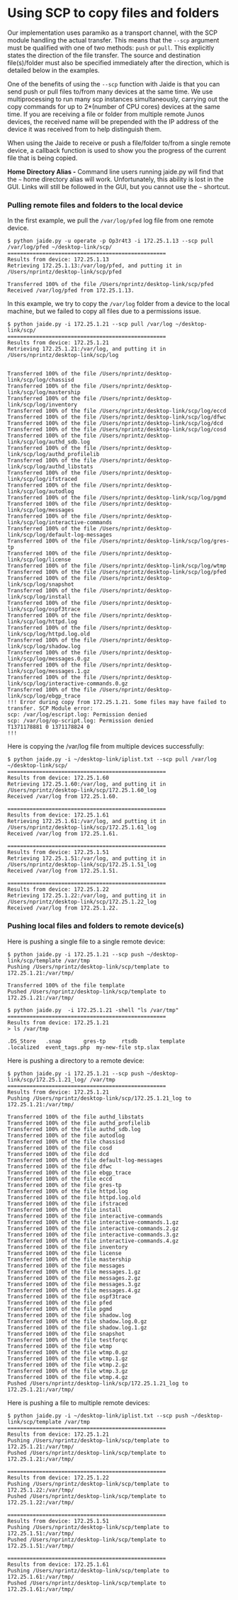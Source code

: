 Using SCP to copy files and folders
===================================

Our implementation uses paramiko as a transport channel, with the SCP module handling the actual transfer. This means that the `--scp` argument must be qualified with one of two methods: `push` or `pull`. This explicitly states the direction of the file transfer. The source and destination file(s)/folder must also be specified immediately after the direction, which is detailed below in the examples. 

One of the benefits of using the `--scp` function with Jaide is that you can send push or pull files to/from many devices at the same time. We use multiprocessing to run many scp instances simultaneously, carrying out the copy commands for up to 2*(number of CPU cores) devices at the same time. If you are receiving a file or folder from multiple remote Junos devices, the received name will be prepended with the IP address of the device it was received from to help distinguish them.  

When using the Jaide to receive or push a file/folder to/from a single remote device, a callback function is used to show you the progress of the current file that is being copied.  

**Home Directory Alias -** Command line users running jaide.py will find that the `~` home directory alias will work. Unfortunately, this ability is lost in the GUI. Links will still be followed in the GUI, but you cannot use the `~` shortcut.  

### Pulling remote files and folders to the local device

In the first example, we pull the `/var/log/pfed` log file from one remote device.

	$ python jaide.py -u operate -p Op3r4t3 -i 172.25.1.13 --scp pull /var/log/pfed ~/desktop-link/scp/
	==================================================
	Results from device: 172.25.1.13
	Retrieving 172.25.1.13:/var/log/pfed, and putting it in /Users/nprintz/desktop-link/scp/pfed

	Transferred 100% of the file /Users/nprintz/desktop-link/scp/pfed                                                       
	Received /var/log/pfed from 172.25.1.13.



In this example, we try to copy the `/var/log` folder from a device to the local machine, but we failed to copy all files due to a permissions issue. 

	$ python jaide.py -i 172.25.1.21 --scp pull /var/log ~/desktop-link/scp/
	==================================================
	Results from device: 172.25.1.21
	Retrieving 172.25.1.21:/var/log, and putting it in /Users/nprintz/desktop-link/scp/log


	Transferred 100% of the file /Users/nprintz/desktop-link/scp/log/chassisd
	Transferred 100% of the file /Users/nprintz/desktop-link/scp/log/mastership
	Transferred 100% of the file /Users/nprintz/desktop-link/scp/log/inventory
	Transferred 100% of the file /Users/nprintz/desktop-link/scp/log/eccd
	Transferred 100% of the file /Users/nprintz/desktop-link/scp/log/dfwc
	Transferred 100% of the file /Users/nprintz/desktop-link/scp/log/dcd
	Transferred 100% of the file /Users/nprintz/desktop-link/scp/log/cosd
	Transferred 100% of the file /Users/nprintz/desktop-link/scp/log/authd_sdb.log
	Transferred 100% of the file /Users/nprintz/desktop-link/scp/log/authd_profilelib
	Transferred 100% of the file /Users/nprintz/desktop-link/scp/log/authd_libstats
	Transferred 100% of the file /Users/nprintz/desktop-link/scp/log/ifstraced
	Transferred 100% of the file /Users/nprintz/desktop-link/scp/log/autodlog
	Transferred 100% of the file /Users/nprintz/desktop-link/scp/log/pgmd
	Transferred 100% of the file /Users/nprintz/desktop-link/scp/log/messages
	Transferred 100% of the file /Users/nprintz/desktop-link/scp/log/interactive-commands
	Transferred 100% of the file /Users/nprintz/desktop-link/scp/log/default-log-messages
	Transferred 100% of the file /Users/nprintz/desktop-link/scp/log/gres-tp
	Transferred 100% of the file /Users/nprintz/desktop-link/scp/log/license
	Transferred 100% of the file /Users/nprintz/desktop-link/scp/log/wtmp
	Transferred 100% of the file /Users/nprintz/desktop-link/scp/log/pfed
	Transferred 100% of the file /Users/nprintz/desktop-link/scp/log/snapshot
	Transferred 100% of the file /Users/nprintz/desktop-link/scp/log/install
	Transferred 100% of the file /Users/nprintz/desktop-link/scp/log/ospf3trace
	Transferred 100% of the file /Users/nprintz/desktop-link/scp/log/httpd.log
	Transferred 100% of the file /Users/nprintz/desktop-link/scp/log/httpd.log.old
	Transferred 100% of the file /Users/nprintz/desktop-link/scp/log/shadow.log
	Transferred 100% of the file /Users/nprintz/desktop-link/scp/log/messages.0.gz
	Transferred 100% of the file /Users/nprintz/desktop-link/scp/log/messages.1.gz
	Transferred 100% of the file /Users/nprintz/desktop-link/scp/log/interactive-commands.0.gz
	Transferred 100% of the file /Users/nprintz/desktop-link/scp/log/ebgp_trace
	!!! Error during copy from 172.25.1.21. Some files may have failed to transfer. SCP Module error:                       
	scp: /var/log/escript.log: Permission denied
	scp: /var/log/op-script.log: Permission denied
	T1371178881 0 1371178824 0
	!!!

Here is copying the /var/log file from multiple devices successfully:

	$ python jaide.py -i ~/desktop-link/iplist.txt --scp pull /var/log ~/desktop-link/scp/
	==================================================
	Results from device: 172.25.1.60
	Retrieving 172.25.1.60:/var/log, and putting it in /Users/nprintz/desktop-link/scp/172.25.1.60_log
	Received /var/log from 172.25.1.60.

	==================================================
	Results from device: 172.25.1.61
	Retrieving 172.25.1.61:/var/log, and putting it in /Users/nprintz/desktop-link/scp/172.25.1.61_log
	Received /var/log from 172.25.1.61.

	==================================================
	Results from device: 172.25.1.51
	Retrieving 172.25.1.51:/var/log, and putting it in /Users/nprintz/desktop-link/scp/172.25.1.51_log
	Received /var/log from 172.25.1.51.
	
	==================================================
	Results from device: 172.25.1.22
	Retrieving 172.25.1.22:/var/log, and putting it in /Users/nprintz/desktop-link/scp/172.25.1.22_log
	Received /var/log from 172.25.1.22.

### Pushing local files and folders to remote device(s)

Here is pushing a single file to a single remote device:

	$ python jaide.py -i 172.25.1.21 --scp push ~/desktop-link/scp/template /var/tmp
	Pushing /Users/nprintz/desktop-link/scp/template to 172.25.1.21:/var/tmp/

	Transferred 100% of the file template                                                                                   
	Pushed /Users/nprintz/desktop-link/scp/template to 172.25.1.21:/var/tmp/

	$ python jaide.py  -i 172.25.1.21 -shell "ls /var/tmp"
	==================================================
	Results from device: 172.25.1.21
	> ls /var/tmp

	.DS_Store	.snap		gres-tp		rtsdb		template
	.localized	event_tags.php	my-new-file	stp.slax

Here is pushing a directory to a remote device:

	$ python jaide.py -i 172.25.1.21 --scp push ~/desktop-link/scp/172.25.1.21_log/ /var/tmp 
	==================================================
	Results from device: 172.25.1.21
	Pushing /Users/nprintz/desktop-link/scp/172.25.1.21_log to 172.25.1.21:/var/tmp/

	Transferred 100% of the file authd_libstats                             
	Transferred 100% of the file authd_profilelib                           
	Transferred 100% of the file authd_sdb.log                              
	Transferred 100% of the file autodlog                                   
	Transferred 100% of the file chassisd                                   
	Transferred 100% of the file cosd                                       
	Transferred 100% of the file dcd                                        
	Transferred 100% of the file default-log-messages                       
	Transferred 100% of the file dfwc                                       
	Transferred 100% of the file ebgp_trace                                 
	Transferred 100% of the file eccd                                       
	Transferred 100% of the file gres-tp                                    
	Transferred 100% of the file httpd.log                                  
	Transferred 100% of the file httpd.log.old                              
	Transferred 100% of the file ifstraced                                  
	Transferred 100% of the file install                                    
	Transferred 100% of the file interactive-commands                       
	Transferred 100% of the file interactive-commands.1.gz                  
	Transferred 100% of the file interactive-commands.2.gz                  
	Transferred 100% of the file interactive-commands.3.gz                  
	Transferred 100% of the file interactive-commands.4.gz                               
	Transferred 100% of the file inventory                                  
	Transferred 100% of the file license                                    
	Transferred 100% of the file mastership                                 
	Transferred 100% of the file messages                                   
	Transferred 100% of the file messages.1.gz                              
	Transferred 100% of the file messages.2.gz                              
	Transferred 100% of the file messages.3.gz                              
	Transferred 100% of the file messages.4.gz                                                      
	Transferred 100% of the file ospf3trace                                 
	Transferred 100% of the file pfed                                       
	Transferred 100% of the file pgmd                                       
	Transferred 100% of the file shadow.log                                 
	Transferred 100% of the file shadow.log.0.gz                            
	Transferred 100% of the file shadow.log.1.gz                            
	Transferred 100% of the file snapshot                                   
	Transferred 100% of the file testforqc                                  
	Transferred 100% of the file wtmp                                       
	Transferred 100% of the file wtmp.0.gz                                  
	Transferred 100% of the file wtmp.1.gz                                  
	Transferred 100% of the file wtmp.2.gz                                  
	Transferred 100% of the file wtmp.3.gz                                  
	Transferred 100% of the file wtmp.4.gz                                  
	Pushed /Users/nprintz/desktop-link/scp/172.25.1.21_log to 172.25.1.21:/var/tmp/



Here is pushing a file to multiple remote devices:

	$ python jaide.py -i ~/desktop-link/iplist.txt --scp push ~/desktop-link/scp/template /var/tmp
	==================================================
	Results from device: 172.25.1.21
	Pushing /Users/nprintz/desktop-link/scp/template to 172.25.1.21:/var/tmp/
	Pushed /Users/nprintz/desktop-link/scp/template to 172.25.1.21:/var/tmp/

	==================================================
	Results from device: 172.25.1.22
	Pushing /Users/nprintz/desktop-link/scp/template to 172.25.1.22:/var/tmp/
	Pushed /Users/nprintz/desktop-link/scp/template to 172.25.1.22:/var/tmp/

	==================================================
	Results from device: 172.25.1.51
	Pushing /Users/nprintz/desktop-link/scp/template to 172.25.1.51:/var/tmp/
	Pushed /Users/nprintz/desktop-link/scp/template to 172.25.1.51:/var/tmp/

	==================================================
	Results from device: 172.25.1.61
	Pushing /Users/nprintz/desktop-link/scp/template to 172.25.1.61:/var/tmp/
	Pushed /Users/nprintz/desktop-link/scp/template to 172.25.1.61:/var/tmp/

